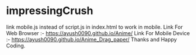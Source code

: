 # impressingCrush
link mobile.js instead of script.js in index.html to work in mobile.
Link For Web Browser :- https://ayush0090.github.io/Anime/
Link For Mobile Device :- https://ayush0090.github.io/Anime_Drag_paper/
Thanks and Happy Coding.
